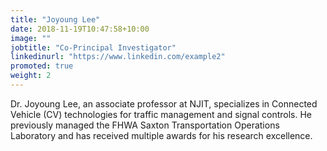 ```yaml
---
title: "Joyoung Lee"
date: 2018-11-19T10:47:58+10:00
image: ""
jobtitle: "Co-Principal Investigator"
linkedinurl: "https://www.linkedin.com/example2"
promoted: true
weight: 2
---
```


Dr. Joyoung Lee, an associate professor at NJIT, specializes in Connected Vehicle (CV) technologies for traffic management and signal controls. He previously managed the FHWA Saxton Transportation Operations Laboratory and has received multiple awards for his research excellence.
